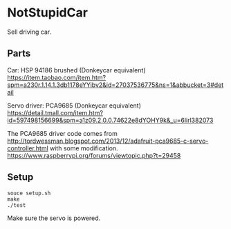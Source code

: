 # NotStupidCar
Sell driving car.

## Parts
Car: HSP 94186 brushed (Donkeycar equivalent) \
https://item.taobao.com/item.htm?spm=a230r.1.14.1.3db1178eYYibv2&id=27037536775&ns=1&abbucket=3#detail

Servo driver: PCA9685 (Donkeycar equivalent) \
https://detail.tmall.com/item.htm?id=597498156699&spm=a1z09.2.0.0.74622e8dYOHY9k&_u=6lirl382073

The PCA9685 driver code comes from http://tordwessman.blogspot.com/2013/12/adafruit-pca9685-c-servo-controller.html 
with some modification. \
https://www.raspberrypi.org/forums/viewtopic.php?t=29458

## Setup
```
souce setup.sh
make
./test 
```

Make sure the servo is powered. 
